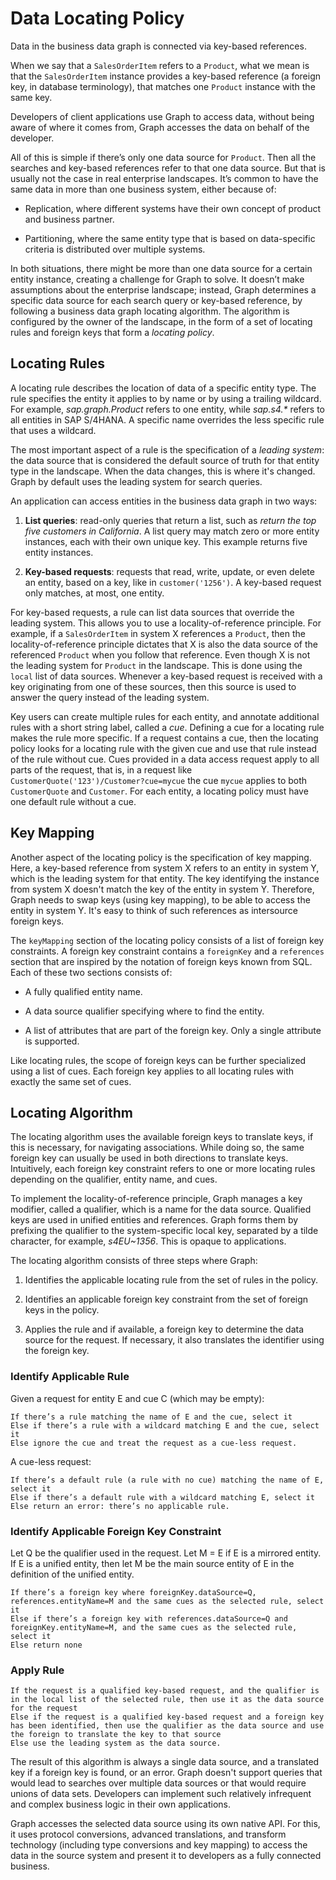<!-- loio28d2c2cd55454c968661b60c0a829abe -->

# Data Locating Policy

Data in the business data graph is connected via key-based references.

When we say that a `SalesOrderItem` refers to a `Product`, what we mean is that the `SalesOrderItem` instance provides a key-based reference \(a foreign key, in database terminology\), that matches one `Product` instance with the same key.

Developers of client applications use Graph to access data, without being aware of where it comes from, Graph accesses the data on behalf of the developer.

All of this is simple if there’s only one data source for `Product`. Then all the searches and key-based references refer to that one data source. But that is usually not the case in real enterprise landscapes. It’s common to have the same data in more than one business system, either because of:

-   Replication, where different systems have their own concept of product and business partner.

-   Partitioning, where the same entity type that is based on data-specific criteria is distributed over multiple systems.


In both situations, there might be more than one data source for a certain entity instance, creating a challenge for Graph to solve. It doesn’t make assumptions about the enterprise landscape; instead, Graph determines a specific data source for each search query or key-based reference, by following a business data graph locating algorithm. The algorithm is configured by the owner of the landscape, in the form of a set of locating rules and foreign keys that form a *locating policy*.



<a name="loio28d2c2cd55454c968661b60c0a829abe__section_dbc_dr4_zqb"/>

## Locating Rules

A locating rule describes the location of data of a specific entity type. The rule specifies the entity it applies to by name or by using a trailing wildcard. For example, *sap.graph.Product* refers to one entity, while *sap.s4.\** refers to all entities in SAP S/4HANA. A specific name overrides the less specific rule that uses a wildcard.

The most important aspect of a rule is the specification of a *leading system*: the data source that is considered the default source of truth for that entity type in the landscape. When the data changes, this is where it's changed. Graph by default uses the leading system for search queries.

An application can access entities in the business data graph in two ways:

1.  **List queries**: read-only queries that return a list, such as *return the top five customers in California*. A list query may match zero or more entity instances, each with their own unique key. This example returns five entity instances.

2.  **Key-based requests**: requests that read, write, update, or even delete an entity, based on a key, like in `customer('1256')`. A key-based request only matches, at most, one entity.


For key-based requests, a rule can list data sources that override the leading system. This allows you to use a locality-of-reference principle. For example, if a `SalesOrderItem` in system X references a `Product`, then the locality-of-reference principle dictates that X is also the data source of the referenced `Product` when you follow that reference. Even though X is not the leading system for `Product` in the landscape. This is done using the `local` list of data sources. Whenever a key-based request is received with a key originating from one of these sources, then this source is used to answer the query instead of the leading system.

Key users can create multiple rules for each entity, and annotate additional rules with a short string label, called a *cue*. Defining a cue for a locating rule makes the rule more specific. If a request contains a cue, then the locating policy looks for a locating rule with the given cue and use that rule instead of the rule without cue. Cues provided in a data access request apply to all parts of the request, that is, in a request like `CustomerQuote('123')/Customer?cue=mycue` the cue `mycue` applies to both `CustomerQuote` and `Customer`. For each entity, a locating policy must have one default rule without a cue.



<a name="loio28d2c2cd55454c968661b60c0a829abe__section_c2n_tgg_twb"/>

## Key Mapping

Another aspect of the locating policy is the specification of key mapping. Here, a key-based reference from system X refers to an entity in system Y, which is the leading system for that entity. The key identifying the instance from system X doesn't match the key of the entity in system Y. Therefore, Graph needs to swap keys \(using key mapping\), to be able to access the entity in system Y. It's easy to think of such references as intersource foreign keys.

The `keyMapping` section of the locating policy consists of a list of foreign key constraints. A foreign key constraint contains a `foreignKey` and a `references` section that are inspired by the notation of foreign keys known from SQL. Each of these two sections consists of:

-   A fully qualified entity name.

-   A data source qualifier specifying where to find the entity.

-   A list of attributes that are part of the foreign key. Only a single attribute is supported.


Like locating rules, the scope of foreign keys can be further specialized using a list of cues. Each foreign key applies to all locating rules with exactly the same set of cues.



<a name="loio28d2c2cd55454c968661b60c0a829abe__section_nrc_kr4_zqb"/>

## Locating Algorithm

The locating algorithm uses the available foreign keys to translate keys, if this is necessary, for navigating associations. While doing so, the same foreign key can usually be used in both directions to translate keys. Intuitively, each foreign key constraint refers to one or more locating rules depending on the qualifier, entity name, and cues.

To implement the locality-of-reference principle, Graph manages a key modifier, called a qualifier, which is a name for the data source. Qualified keys are used in unified entities and references. Graph forms them by prefixing the qualifier to the system-specific local key, separated by a tilde character, for example, *s4EU~1356*. This is opaque to applications.

The locating algorithm consists of three steps where Graph:

1.  Identifies the applicable locating rule from the set of rules in the policy.

2.  Identifies an applicable foreign key constraint from the set of foreign keys in the policy.

3.  Applies the rule and if available, a foreign key to determine the data source for the request. If necessary, it also translates the identifier using the foreign key.




### Identify Applicable Rule

Given a request for entity E and cue C \(which may be empty\):

```
If there’s a rule matching the name of E and the cue, select it 
Else if there’s a rule with a wildcard matching E and the cue, select it
Else ignore the cue and treat the request as a cue-less request.
```

A cue-less request:

```
If there’s a default rule (a rule with no cue) matching the name of E, select it
Else if there’s a default rule with a wildcard matching E, select it
Else return an error: there’s no applicable rule.
```



### Identify Applicable Foreign Key Constraint

Let Q be the qualifier used in the request. Let M = E if E is a mirrored entity. If E is a unified entity, then let M be the main source entity of E in the definition of the unified entity.

```
If there’s a foreign key where foreignKey.dataSource=Q, references.entityName=M and the same cues as the selected rule, select it
Else if there’s a foreign key with references.dataSource=Q and foreignKey.entityName=M, and the same cues as the selected rule, select it
Else return none
```



### Apply Rule

```
If the request is a qualified key-based request, and the qualifier is in the local list of the selected rule, then use it as the data source for the request
Else if the request is a qualified key-based request and a foreign key has been identified, then use the qualifier as the data source and use the foreign to translate the key to that source
Else use the leading system as the data source.
```

The result of this algorithm is always a single data source, and a translated key if a foreign key is found, or an error. Graph doesn't support queries that would lead to searches over multiple data sources or that would require unions of data sets. Developers can implement such relatively infrequent and complex business logic in their own applications.

Graph accesses the selected data source using its own native API. For this, it uses protocol conversions, advanced translations, and transform technology \(including type conversions and key mapping\) to access the data in the source system and present it to developers as a fully connected business.

